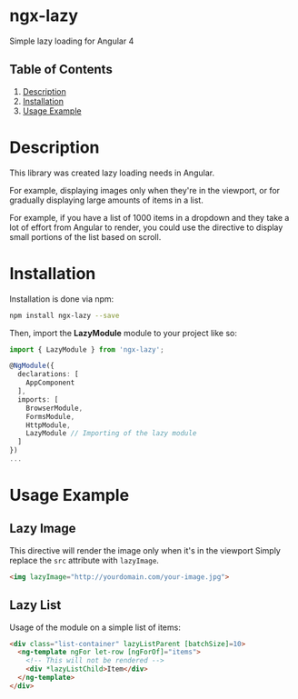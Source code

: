 # ngx-lazy
Simple lazy loading for Angular 4

## Table of Contents
1. [Description](#description)
2. [Installation](#installation)
2. [Usage Example](#usage-example)

# Description
This library was created lazy loading needs in Angular.

For example, displaying images only when they're in the viewport, 
or for gradually displaying large amounts of items in a list.

For example, if you have a list of 1000 items in a dropdown and they take a lot of effort from Angular to render, you could use the directive to display small portions of the list based on scroll.

# Installation
Installation is done via npm:
```bash
npm install ngx-lazy --save
```

Then, import the **LazyModule** module to your project like so:
```typescript
import { LazyModule } from 'ngx-lazy';

@NgModule({
  declarations: [
    AppComponent
  ],
  imports: [
    BrowserModule,
    FormsModule,
    HttpModule,
    LazyModule // Importing of the lazy module
  ]
})
...

```

# Usage Example

## Lazy Image
This directive will render the image only when it's in the viewport
Simply replace the `src` attribute with `lazyImage`.
```html
<img lazyImage="http://yourdomain.com/your-image.jpg">
```

## Lazy List
Usage of the module on a simple list of items:
```html
<div class="list-container" lazyListParent [batchSize]=10>
  <ng-template ngFor let-row [ngForOf]="items">
    <!-- This will not be rendered -->
    <div *lazyListChild>Item</div>
  </ng-template>
</div>
```